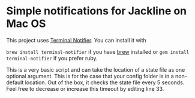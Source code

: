 # Simple notifications for Jackline on Mac OS

This project uses [Terminal Notifier](https://github.com/julienXX/terminal-notifier). You can install it with

`brew install terminal-notifier` if you have [brew](http://brew.sh/) installed 
or
`gem install terminal-notifier` if you prefer ruby.

This is a very basic script and can take the location of a state file as one optional argument. This is for the case that your config folder is in a non-default location.
Out of the box, it checks the state file every 5 seconds. Feel free to decrease or increase this timeout by editing line 33.